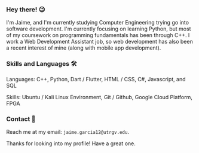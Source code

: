 ### Hey there! 😉
I'm Jaime, and I'm currently studying Computer Engineering trying go into software development. I'm currently focusing on learning Python, but most of my coursework on programming fundamentals has been through C++. I work a Web Development Assistant job, so web development has also been a recent interest of mine (along with mobile app development). 

### Skills and Languages 🛠
Languages: C++, Python, Dart / Flutter, HTML / CSS, C#, Javascript, and SQL

Skills: Ubuntu / Kali Linux Environment, Git / Github, Google Cloud Platform, FPGA

### Contact 📱
Reach me at my email: ```jaime.garcia12@utrgv.edu```. 

Thanks for looking into my profile! Have a great one.
